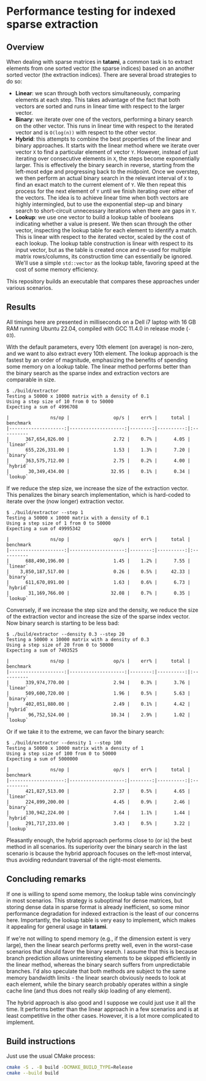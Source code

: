 # Performance testing for indexed sparse extraction

## Overview

When dealing with sparse matrices in **tatami**,
a common task is to extract elements from one sorted vector (the sparse indices) based on an another sorted vector (the extraction indices).
There are several broad strategies to do so:

- **Linear**: we scan through both vectors simultaneously, comparing elements at each step.
  This takes advantage of the fact that both vectors are sorted and runs in linear time with respect to the larger vector.
- **Binary**: we iterate over one of the vectors, performing a binary search on the other vector.
  This runs in linear time with respect to the iterated vector and is `O(log(n))` with respect to the other vector.
- **Hybrid**: this attempts to combine the best properties of the linear and binary approaches.
  It starts with the linear method where we iterate over vector `X` to find a particular element of vector `Y`.
  However, instead of just iterating over consecutive elements in `X`, the steps become exponentially larger.
  This is effectively the binary search in reverse, starting from the left-most edge and progressing back to the midpoint.
  Once we overstep, we then perform an actual binary search in the relevant interval of `X` to find an exact match to the current element of `Y`.
  We then repeat this process for the next element of `Y` until we finish iterating over either of the vectors.
  The idea is to achieve linear time when both vectors are highly intermingled,
  but to use the exponential step-up and binary search to short-circuit unnecessary iterations when there are gaps in `Y`.
- **Lookup**: we use one vector to build a lookup table of booleans indicating whether a value is present.
  We then scan through the other vector, inspecting the lookup table for each element to identify a match.
  This is linear with respect to the iterated vector, scaled by the cost of each lookup.
  The lookup table construction is linear with respect to its input vector,
  but as the table is created once and re-used for multiple matrix rows/columns, 
  its construction time can essentially be ignored.
  We'll use a simple `std::vector` as the lookup table, favoring speed at the cost of some memory efficiency.

This repository builds an executable that compares these approaches under various scenarios.

## Results

All timings here are presented in milliseconds on a Dell i7 laptop with 16 GB RAM running Ubuntu 22.04, 
compiled with GCC 11.4.0 in release mode (`-O3`).

With the default parameters, every 10th element (on average) is non-zero, and we want to also extract every 10th element.
The lookup approach is the fastest by an order of magnitude, emphasizing the benefits of spending some memory on a lookup table.
The linear method performs better than the binary search as the sparse index and extraction vectors are comparable in size.

```console
$ ./build/extractor
Testing a 50000 x 10000 matrix with a density of 0.1
Using a step size of 10 from 0 to 50000
Expecting a sum of 4996708

|               ns/op |                op/s |    err% |     total | benchmark
|--------------------:|--------------------:|--------:|----------:|:----------
|      367,654,826.00 |                2.72 |    0.7% |      4.05 | `linear`
|      655,226,331.00 |                1.53 |    1.3% |      7.20 | `binary`
|      363,575,712.00 |                2.75 |    0.2% |      4.00 | `hybrid`
|       30,349,434.00 |               32.95 |    0.1% |      0.34 | `lookup`
```

If we reduce the step size, we increase the size of the extraction vector.
This penalizes the binary search implementation, which is hard-coded to iterate over the (now longer) extraction vector.

```console
$ ./build/extractor --step 1
Testing a 50000 x 10000 matrix with a density of 0.1
Using a step size of 1 from 0 to 50000
Expecting a sum of 49995342

|               ns/op |                op/s |    err% |     total | benchmark
|--------------------:|--------------------:|--------:|----------:|:----------
|      688,490,196.00 |                1.45 |    1.2% |      7.55 | `linear`
|    3,850,187,517.00 |                0.26 |    0.5% |     42.33 | `binary`
|      611,670,891.00 |                1.63 |    0.6% |      6.73 | `hybrid`
|       31,169,766.00 |               32.08 |    0.7% |      0.35 | `lookup`
```

Conversely, if we increase the step size and the density, we reduce the size of the extraction vector and increase the size of the sparse index vector.
Now binary search is starting to be less bad:

```console
$ ./build/extractor --density 0.3 --step 20
Testing a 50000 x 10000 matrix with a density of 0.3
Using a step size of 20 from 0 to 50000
Expecting a sum of 7493525

|               ns/op |                op/s |    err% |     total | benchmark
|--------------------:|--------------------:|--------:|----------:|:----------
|      339,974,770.00 |                2.94 |    0.3% |      3.76 | `linear`
|      509,600,720.00 |                1.96 |    0.5% |      5.63 | `binary`
|      402,051,880.00 |                2.49 |    0.1% |      4.42 | `hybrid`
|       96,752,524.00 |               10.34 |    2.9% |      1.02 | `lookup`
```

Or if we take it to the extreme, we can favor the binary search:

```console
$ ./build/extractor --density 1 --step 100
Testing a 50000 x 10000 matrix with a density of 1
Using a step size of 100 from 0 to 50000
Expecting a sum of 5000000

|               ns/op |                op/s |    err% |     total | benchmark
|--------------------:|--------------------:|--------:|----------:|:----------
|      421,827,513.00 |                2.37 |    0.5% |      4.65 | `linear`
|      224,899,200.00 |                4.45 |    0.9% |      2.46 | `binary`
|      130,942,224.00 |                7.64 |    1.1% |      1.44 | `hybrid`
|      291,717,233.00 |                3.43 |    0.5% |      3.22 | `lookup`
```

Pleasantly enough, the hybrid approach performs close to (or is) the best method in all scenarios.
Its superiority over the binary search in the last scenario is bcause the hybrid approach focuses on the left-most interval,
thus avoiding redundant traversal of the right-most elements.

## Concluding remarks

If one is willing to spend some memory, the lookup table wins convincingly in most scenarios.
This strategy is suboptimal for dense matrices, but storing dense data in sparse format is already inefficient,
so some minor performance degradation for indexed extraction is the least of our concerns here.
Importantly, the lookup table is very easy to implement, which makes it appealing for general usage in **tatami**.

If we're not willing to spend memory (e.g., if the dimension extent is very large), 
then the linear search performs pretty well, even in the worst-case scenarios that should favor the binary search.
I assume that this is because branch prediction allows uninteresting elements to be skipped efficiently in the linear method,
whereas the binary search suffers from unpredictable branches.
I'd also speculate that both methods are subject to the same memory bandwidth limits - 
the linear search obviously needs to look at each element,
while the binary search probably operates within a single cache line (and thus does not really skip loading of any element).

The hybrid approach is also good and I suppose we could just use it all the time.
It performs better than the linear approach in a few scenarios and is at least competitive in the other cases.
However, it is a lot more complicated to implement.

## Build instructions

Just use the usual CMake process:

```sh
cmake -S . -B build -DCMAKE_BUILD_TYPE=Release
cmake --build build
```
